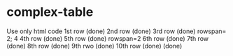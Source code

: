 # complex-table
Use only html code
 1st row (done)
 2nd row (done)
 3rd row (done) rowspan= 2; 4
 4th row (done) 
 5th row (done) rowspan=2
 6th row (done)
 7th row (done)
 8th row (done)
 9th rwo (done)
 10th row (done) (done)
